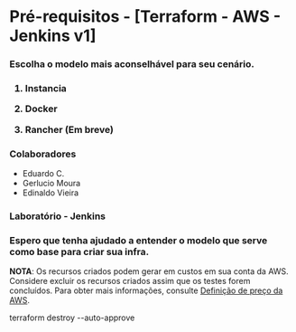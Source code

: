 # Pré-requisitos - [Terraform - AWS - Jenkins v1]

<h3>Escolha o modelo mais aconselhável para seu cenário.<h3>

1. Instancia

2. Docker

3. Rancher (Em breve)

<h3>Colaboradores</h3>

- Eduardo C.
- Gerlucio Moura
- Edinaldo Vieira

<h3>Laboratório - Jenkins</h3>

<h3>Espero que tenha ajudado a entender o modelo que serve como base para criar sua infra.</h3>

**NOTA**: Os recursos criados podem gerar em custos em sua conta da AWS. Considere excluir os recursos criados assim que os testes forem concluídos. Para obter mais informações, consulte [Definição de preço da AWS](https://aws.amazon.com/pricing/).

terraform destroy --auto-approve
